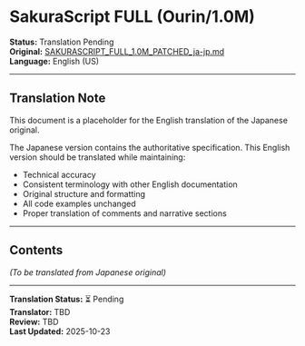 # SakuraScript FULL (Ourin/1.0M)

**Status:** Translation Pending  
**Original:** [SAKURASCRIPT_FULL_1.0M_PATCHED_ja-jp.md](./SAKURASCRIPT_FULL_1.0M_PATCHED_ja-jp.md)  
**Language:** English (US)

---

## Translation Note

This document is a placeholder for the English translation of the Japanese original.

The Japanese version contains the authoritative specification. This English version should be translated while maintaining:

- Technical accuracy
- Consistent terminology with other English documentation
- Original structure and formatting
- All code examples unchanged
- Proper translation of comments and narrative sections

---

## Contents

*(To be translated from Japanese original)*

---

**Translation Status:** ⏳ Pending  
**Translator:** TBD  
**Review:** TBD  
**Last Updated:** 2025-10-23
